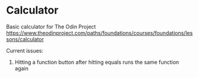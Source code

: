 # Calculator

Basic calculator for The Odin Project
https://www.theodinproject.com/paths/foundations/courses/foundations/lessons/calculator

Current issues:
1. Hitting a function button after hitting equals runs the same function again